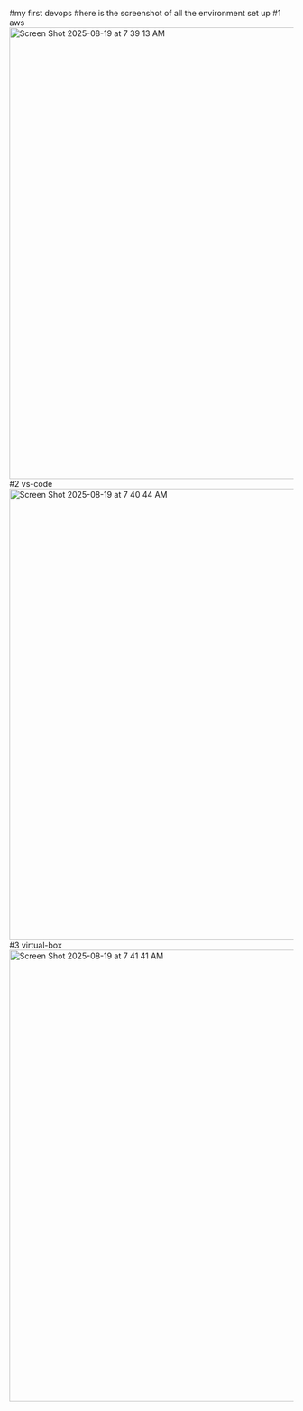 #my first devops 
#here is the screenshot of all the environment set up 
#1 aws<img width="1280" height="800" alt="Screen Shot 2025-08-19 at 7 39 13 AM" src="https://github.com/user-attachments/assets/38a34624-2a4e-4a22-b983-af0c5e4835d8" />
#2 vs-code<img width="1280" height="800" alt="Screen Shot 2025-08-19 at 7 40 44 AM" src="https://github.com/user-attachments/assets/1243aad7-2ee4-4717-9f8c-13f63fdf86f4" />
#3 virtual-box <img width="1280" height="800" alt="Screen Shot 2025-08-19 at 7 41 41 AM" src="https://github.com/user-attachments/assets/f06066e5-dce6-4930-8510-c16759fcfddd" />

